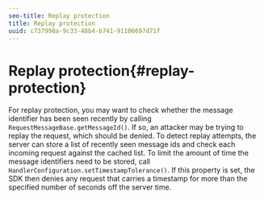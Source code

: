 ```yaml
---
seo-title: Replay protection
title: Replay protection
uuid: c737998a-9c33-48b4-b741-91106697d71f
---
```


# Replay protection{#replay-protection}

For replay protection, you may want to check whether the message identifier has been seen recently by calling `RequestMessageBase.getMessageId()`. If so, an attacker may be trying to replay the request, which should be denied. To detect replay attempts, the server can store a list of recently seen message ids and check each incoming request against the cached list. To limit the amount of time the message identifiers need to be stored, call `HandlerConfiguration.setTimestampTolerance()`. If this property is set, the SDK then denies any request that carries a timestamp for more than the specified number of seconds off the server time. 
